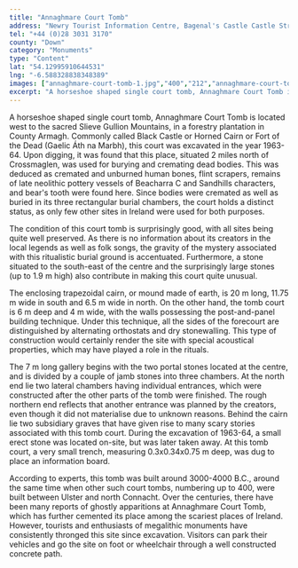 ```yaml
---
title: "Annaghmare Court Tomb"
address: "Newry Tourist Information Centre, Bagenal's Castle Castle Street, Newry, Co. Down, BT34 2DA"
tel: "+44 (0)28 3031 3170"
county: "Down"
category: "Monuments"
type: "Content"
lat: "54.12995910644531"
lng: "-6.588328838348389"
images: ["annaghmare-court-tomb-1.jpg","400","212","annaghmare-court-tomb-2.jpg","500","375","annaghmare-court-tomb-3.jpg","500","375","annaghmare-court-tomb-4.jpg","400","256","annaghmare-court-tomb-6.jpg","500","341"]
excerpt: "A horseshoe shaped single court tomb, Annaghmare Court Tomb is located west to the sacred Slieve Gullion Mountains, in a forestry plantation in County..."
---
```

<p>A horseshoe shaped single court tomb, Annaghmare Court Tomb is located west to the sacred Slieve Gullion Mountains, in a forestry plantation in County Armagh. Commonly called Black Castle or Horned Cairn or Fort of the Dead (Gaelic &Aacute;th na Marbh), this court was excavated in the year 1963-64. Upon digging, it was found that this place, situated 2 miles north of Crossmaglen, was used for burying and cremating dead bodies. This was deduced as cremated and unburned human bones, flint scrapers, remains of late neolithic pottery vessels of Beacharra C and Sandhills characters, and bear's tooth were found here. Since bodies were cremated as well as buried in its three rectangular burial chambers, the court holds a distinct status, as only few other sites in Ireland were used for both purposes.</p>  
    <p>The condition of this court tomb is surprisingly good, with all sites being quite well preserved. As there is no information about its creators in the local legends as well as folk songs, the gravity of the mystery associated with this ritualistic burial ground is accentuated. Furthermore, a stone situated to the south-east of the centre and the surprisingly large stones (up to 1.9 m high) also contribute in making this court quite unusual.</p>  
    <p>The enclosing trapezoidal cairn, or mound made of earth, is 20 m long, 11.75 m wide in south and 6.5 m wide in north. On the other hand, the tomb court is 6 m deep and 4 m wide, with the walls possessing the post-and-panel building technique. Under this technique, all the sides of the forecourt are distinguished by alternating orthostats and dry stonewalling. This type of construction would certainly render the site with special acoustical properties, which may have played a role in the rituals.</p>  
    <p>The 7 m long gallery begins with the two portal stones located at the centre, and is divided by a couple of jamb stones into three chambers. At the north end lie two lateral chambers having individual entrances, which were constructed after the other parts of the tomb were finished. The rough northern end reflects that another entrance was planned by the creators, even though it did not materialise due to unknown reasons. Behind the cairn lie two subsidiary graves that have given rise to many scary stories associated with this tomb court. During the excavation of 1963-64, a small erect stone was located on-site, but was later taken away. At this tomb court, a very small trench, measuring 0.3x0.34x0.75 m deep, was dug to place an information board.</p>  
    <p>According to experts, this tomb was built around 3000-4000 B.C., around the same time when other such court tombs, numbering up to 400, were built between Ulster and north Connacht. Over the centuries, there have been many reports of ghostly apparitions at Annaghmare Court Tomb, which has further cemented its place among the scariest places of Ireland. However, tourists and enthusiasts of megalithic monuments have consistently thronged this site since excavation. Visitors can park their vehicles and go the site on foot or wheelchair through a well constructed concrete path.</p>